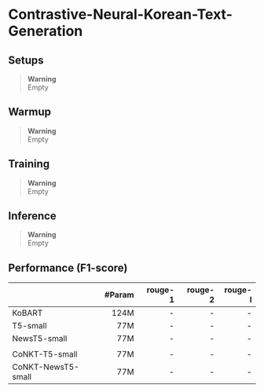 # Contrastive-Neural-Korean-Text-Generation

## Setups
> **Warning** <br>
> Empty

## Warmup
> **Warning** <br>
> Empty

## Training
> **Warning** <br>
> Empty

## Inference
> **Warning** <br>
> Empty

## Performance (F1-score)
| | #Param | rouge-1 |rouge-2|rouge-l|
|-------|--------:|--------:|--------:|--------:|
| KoBART | 124M | - | - | - |
| T5-small | 77M | - | - | - |
| NewsT5-small | 77M | - | - | - |
|  |  |  |  |  |
| CoNKT-T5-small | 77M | - | - | - |
| CoNKT-NewsT5-small | 77M | - | - | - |
